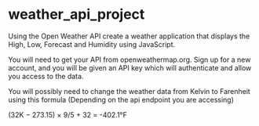 # weather_api_project

Using the Open Weather API create a weather application that displays the High, Low, Forecast and Humidity using JavaScript.

You will need to get your API from openweathermap.org. Sign up for a new account, and you will be given an API key which will authenticate and allow you access to the data.

You will possibly need to change the weather data from Kelvin to Farenheit using this formula (Depending on the api endpoint you are accessing)

(32K − 273.15) × 9/5 + 32 = -402.1°F
